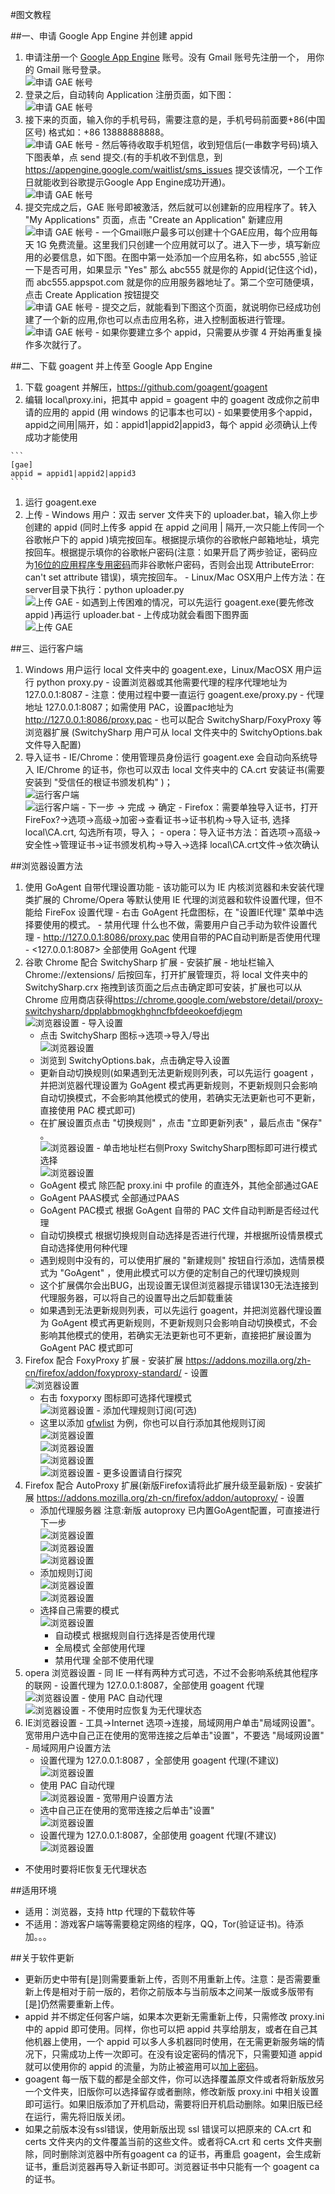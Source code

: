 #图文教程

##一、申请 Google App Engine 并创建 appid
  1. 申请注册一个 [Google App Engine](https://appengine.google.com) 账号。没有 Gmail 账号先注册一个， 用你的 Gmail 账号登录。  
    ![申请 GAE 帐号](https://github.com/pobizhe/goagent/raw/master/wiki/InstallGuideImages/786e2887tw1e4thu7y0pgj20hs0atgn9.jpg)
  1. 登录之后，自动转向 Application 注册页面，如下图：  
    ![申请 GAE 帐号](https://github.com/pobizhe/goagent/raw/master/wiki/InstallGuideImages/786e2887tw1e4thu8o1tuj20hs067mxn.jpg)
  1. 接下来的页面，输入你的手机号码，需要注意的是，手机号码前面要+86(中国区号) 格式如：+86 13888888888。  
    ![申请 GAE 帐号](https://github.com/pobizhe/goagent/raw/master/wiki/InstallGuideImages/786e2887tw1e4thubjc3yj20hs07dmxw.jpg)
    - 然后等待收取手机短信，收到短信后(一串数字号码)填入下图表单，点 send 提交.(有的手机收不到信息，到<https://appengine.google.com/waitlist/sms_issues> 提交该情况，一个工作日就能收到谷歌提示Google App Engine成功开通)。  
    ![申请 GAE 帐号](https://github.com/pobizhe/goagent/raw/master/wiki/InstallGuideImages/786e2887tw1e4thucmsi5j20hc0743z5.jpg)
  1. 提交完成之后，GAE 账号即被激活，然后就可以创建新的应用程序了。转入 "My Applications" 页面，点击 "Create an Application" 新建应用  
    ![申请 GAE 帐号](https://github.com/pobizhe/goagent/raw/master/wiki/InstallGuideImages/786e2887tw1e4thug3zu2j20hs07tzku.jpg)
    - 一个Gmail账户最多可以创建十个GAE应用，每个应用每天 1G 免费流量。这里我们只创建一个应用就可以了。进入下一步，填写新应用的必要信息，如下图。在图中第一处添加一个应用名称，如 abc555 ,验证一下是否可用，如果显示 "Yes" 那么 abc555 就是你的 Appid(记住这个id)，而 abc555.appspot.com 就是你的应用服务器地址了。第二个空可随便填，点击 Create Application 按钮提交  
    ![申请 GAE 帐号](https://github.com/pobizhe/goagent/raw/master/wiki/InstallGuideImages/786e2887tw1e2s3t7k4v9j.jpg)
    - 提交之后，就能看到下图这个页面，就说明你已经成功创建了一个新的应用,你也可以点击应用名称，进入控制面板进行管理。  
    ![申请 GAE 帐号](https://github.com/pobizhe/goagent/raw/master/wiki/InstallGuideImages/786e2887tw1e4thubz37cj20go049t8w.jpg)
    - 如果你要建立多个 appid，只需要从步骤 4 开始再重复操作多次就行了。

##二、下载 goagent 并上传至 Google App Engine
  1. 下载 goagent 并解压，<https://github.com/goagent/goagent>
  1. 编辑 local\proxy.ini，把其中 appid = goagent 中的 goagent 改成你之前申请的应用的 appid (用 windows 的记事本也可以)
    - 如果要使用多个appid，appid之间用|隔开，如：appid1|appid2|appid3，每个 appid 必须确认上传成功才能使用

    ```
    [gae]
    appid = appid1|appid2|appid3
    ```

  1. 运行 goagent.exe
  1. 上传
    - Windows 用户：双击 server 文件夹下的 uploader.bat，输入你上步创建的 appid (同时上传多 appid 在 appid 之间用 | 隔开,一次只能上传同一个谷歌帐户下的 appid )填完按回车。根据提示填你的谷歌帐户邮箱地址，填完按回车。根据提示填你的谷歌帐户密码(注意：如果开启了两步验证，密码应为[16位的应用程序专用密码](https://accounts.google.com/b/0/IssuedAuthSubTokens)而非谷歌帐户密码，否则会出现 AttributeError: can't set attribute 错误)，填完按回车。
    - Linux/Mac OSX用户上传方法：在server目录下执行：python uploader.py  
    ![上传 GAE](https://github.com/pobizhe/goagent/raw/master/wiki/InstallGuideImages/786e2887jw9e7n5u3iijqj20iq0c8q6b.jpg)
    - 如遇到上传困难的情况，可以先运行 goagent.exe(要先修改 appid )再运行 uploader.bat
    - 上传成功就会看图下图界面  
    ![上传 GAE](https://github.com/pobizhe/goagent/raw/master/wiki/InstallGuideImages/786e2887jw1e3bnmhap9wj.jpg_uploaded.png)


##三、运行客户端
  1. Windows 用户运行 local 文件夹中的 goagent.exe，Linux/MacOSX 用户运行 python proxy.py
    - 设置浏览器或其他需要代理的程序代理地址为 127.0.0.1:8087
    - 注意：使用过程中要一直运行 goagent.exe/proxy.py
    - 代理地址 127.0.0.1:8087；如需使用 PAC，设置pac地址为 <http://127.0.0.1:8086/proxy.pac>
    - 也可以配合 SwitchySharp/FoxyProxy 等浏览器扩展 (SwitchySharp 用户可从 local 文件夹中的 SwitchyOptions.bak 文件导入配置)
  1. 导入证书
    - IE/Chrome：使用管理员身份运行 goagent.exe 会自动向系统导入 IE/Chrome 的证书，你也可以双击 local 文件夹中的 CA.crt 安装证书(需要安装到 "受信任的根证书颁发机构" )；  
    ![运行客户端](https://github.com/pobizhe/goagent/raw/master/wiki/InstallGuideImages/786e2887jw1e6mc176ngnj20bn0dit9l.jpg)  
    ![运行客户端](https://github.com/pobizhe/goagent/raw/master/wiki/InstallGuideImages/786e2887jw1e6mc184ah3j20e00e6wg1.jpg)
    - 下一步 -> 完成 -> 确定
    - Firefox：需要单独导入证书，打开FireFox?->选项->高级->加密->查看证书->证书机构->导入证书, 选择 local\CA.crt, 勾选所有项，导入；
    - opera：导入证书方法：首选项→高级→安全性→管理证书→证书颁发机构->导入->选择 local\CA.crt文件->依次确认

##浏览器设置方法
  1. 使用 GoAgent 自带代理设置功能
    - 该功能可以为 IE 内核浏览器和未安装代理类扩展的 Chrome/Opera 等默认使用 IE 代理的浏览器和软件设置代理，但不能给 FireFox 设置代理
    - 右击 GoAgent 托盘图标，在 "设置IE代理" 菜单中选择要使用的模式。
    - 禁用代理 什么也不做，需要用户自己手动为软件设置代理
    - <http://127.0.0.1:8086/proxy.pac> 使用自带的PAC自动判断是否使用代理
    - <127.0.0.1:8087> 全部使用 GoAgent 代理
  1. 谷歌 Chrome 配合 SwitchySharp 扩展
    - 安装扩展
    - 地址栏输入 Chrome://extensions/ 后按回车，打开扩展管理页，将 local 文件夹中的 SwitchySharp.crx 拖拽到该页面之后点击确定即可安装，扩展也可以从 Chrome 应用商店获得<https://chrome.google.com/webstore/detail/proxy-switchysharp/dpplabbmogkhghncfbfdeeokoefdjegm>  
    ![浏览器设置](https://github.com/pobizhe/goagent/raw/master/wiki/InstallGuideImages/786e2887tw1e3hhmzjy1zj.jpg_install_Proxy_Switchy_Sharp.png)
    - 导入设置
      - 点击 SwitchySharp 图标->选项->导入/导出  
      ![浏览器设置](https://github.com/pobizhe/goagent/raw/master/wiki/InstallGuideImages/786e2887jw1e2s44kpzqyj.jpg_bak.png)
      - 浏览到 SwitchyOptions.bak，点击确定导入设置
      - 更新自动切换规则(如果遇到无法更新规则列表，可以先运行 goagent ，并把浏览器代理设置为 GoAgent 模式再更新规则，不更新规则只会影响自动切换模式，不会影响其他模式的使用，若确实无法更新也可不更新，直接使用 PAC 模式即可)
      - 在扩展设置页点击 "切换规则" ，点击 "立即更新列表" ，最后点击 "保存" 。  
      ![浏览器设置](https://github.com/pobizhe/goagent/raw/master/wiki/InstallGuideImages/786e2887tw1e2s3tcf8lij.jpg_getrules.png)
    - 单击地址栏右侧Proxy  SwitchySharp图标即可进行模式选择  
      ![浏览器设置](https://github.com/pobizhe/goagent/raw/master/wiki/InstallGuideImages/786e2887tw1e2s3t6x2ivj.jpg_changemode.png)
      - GoAgent 模式  除匹配 proxy.ini 中 profile 的直连外，其他全部通过GAE
      - GoAgent PAAS模式 全部通过PAAS
      - GoAgent PAC模式 根据 GoAgent 自带的 PAC 文件自动判断是否经过代理
      - 自动切换模式 根据切换规则自动选择是否进行代理，并根据所设情景模式自动选择使用何种代理
      - 遇到规则中没有的，可以使用扩展的 "新建规则" 按钮自行添加，选情景模式为 "GoAgent" ，使用此模式可以方便的定制自己的代理切换规则
      - 这个扩展偶尔会出BUG，出现设置无误但浏览器提示错误130无法连接到代理服务器，可以将自己的设置导出之后卸载重装
      - 如果遇到无法更新规则列表，可以先运行 goagent，并把浏览器代理设置为 GoAgent 模式再更新规则，不更新规则只会影响自动切换模式，不会影响其他模式的使用，若确实无法更新也可不更新，直接把扩展设置为 GoAgent PAC 模式即可
  1. Firefox 配合 FoxyProxy 扩展
    - 安装扩展 <https://addons.mozilla.org/zh-cn/firefox/addon/foxyproxy-standard/>
    - 设置  
    ![浏览器设置](https://github.com/pobizhe/goagent/raw/master/wiki/InstallGuideImages/786e2887tw1e2s3t8whfdj.jpg_foxyproxy.png)
      - 右击 foxyporxy 图标即可选择代理模式  
    ![浏览器设置](https://github.com/pobizhe/goagent/raw/master/wiki/InstallGuideImages/786e2887tw1e2s3taih9wj.jpg_foxyproxy1.png)
    - 添加代理规则订阅(可选)
      - 这里以添加 [gfwlist](http://autoproxy-gfwlist.googlecode.com/svn/trunk/gfwlist.txt) 为例，你也可以自行添加其他规则订阅  
      ![浏览器设置](https://github.com/pobizhe/goagent/raw/master/wiki/InstallGuideImages/786e2887jw1e3f79aksi6j.jpg)  
      ![浏览器设置](https://github.com/pobizhe/goagent/raw/master/wiki/InstallGuideImages/786e2887jw1e3f7955znpj.jpg)  
      ![浏览器设置](https://github.com/pobizhe/goagent/raw/master/wiki/InstallGuideImages/786e2887jw1e3f797nabpj.jpg)  
      ![浏览器设置](https://github.com/pobizhe/goagent/raw/master/wiki/InstallGuideImages/786e2887jw1e3f79bigcuj.jpg)
    - 更多设置请自行探究
  1. Firefox 配合 AutoProxy 扩展(新版Firefox请将此扩展升级至最新版)
    - 安装扩展 <https://addons.mozilla.org/zh-cn/firefox/addon/autoproxy/>
    - 设置
      - 添加代理服务器 注意:新版 autoproxy 已内置GoAgent配置，可直接进行下一步  
      ![浏览器设置](https://github.com/pobizhe/goagent/raw/master/wiki/InstallGuideImages/786e2887tw1e2s3t49g0ej.jpg_autoproxyfirst.png)  
      ![浏览器设置](https://github.com/pobizhe/goagent/raw/master/wiki/InstallGuideImages/786e2887tw1e2s3t08ft0j.jpg_autoproxy1.png)  
      ![浏览器设置](https://github.com/pobizhe/goagent/raw/master/wiki/InstallGuideImages/786e2887tw1e2s3t0sibvj.jpg_autoproxy2.png)
      - 添加规则订阅  
      ![浏览器设置](https://github.com/pobizhe/goagent/raw/master/wiki/InstallGuideImages/786e2887tw1e2s3t241zej.jpg_autoproxyaddrules1.png)  
      ![浏览器设置](https://github.com/pobizhe/goagent/raw/master/wiki/InstallGuideImages/786e2887tw1e2s3t380m4j.jpg_autoproxyaddrules2.png)
      - 选择自己需要的模式  
      ![浏览器设置](https://github.com/pobizhe/goagent/raw/master/wiki/InstallGuideImages/786e2887tw1e2s3szej8sj.jpg_autoproxy.png)
        - 自动模式   根据规则自行选择是否使用代理
        - 全局模式   全部使用代理
        - 禁用代理   全部不使用代理
  1. opera 浏览器设置
    - 同 IE 一样有两种方式可选，不过不会影响系统其他程序的联网
    - 设置代理为 127.0.0.1:8087，全部使用 goagent 代理  
    ![浏览器设置](https://github.com/pobizhe/goagent/raw/master/wiki/InstallGuideImages/786e2887tw1e2s3tl5ww7j.jpg_opera1.png)
    - 使用 PAC 自动代理  
    ![浏览器设置](https://github.com/pobizhe/goagent/raw/master/wiki/InstallGuideImages/786e2887tw1e2s3tlvyqmj.jpg_opera-pac.png)
    - 不使用时应恢复为无代理状态
  1. IE浏览器设置
    - 工具->Internet 选项->连接，局域网用户单击"局域网设置"。宽带用户选中自己正在使用的宽带连接之后单击"设置"，不要选 "局域网设置"
    - 局域网用户设置方法
      - 设置代理为 127.0.0.1:8087 ，全部使用 goagent 代理(不建议)  
      ![浏览器设置](https://github.com/pobizhe/goagent/raw/master/wiki/InstallGuideImages/786e2887jw1e3ewkxcosfj.jpg_ie1.png)
      - 使用 PAC 自动代理  
      ![浏览器设置](https://github.com/pobizhe/goagent/raw/master/wiki/InstallGuideImages/786e2887jw1e3ewkyd12nj.jpg_ie2.png)
    - 宽带用户设置方法
      - 选中自己正在使用的宽带连接之后单击"设置"  
        ![浏览器设置](https://github.com/pobizhe/goagent/raw/master/wiki/InstallGuideImages/786e2887jw1e6fvndhycoj20al04zmxg.jpg)
      - 设置代理为 127.0.0.1:8087，全部使用 goagent 代理(不建议)  
        ![浏览器设置](https://github.com/pobizhe/goagent/raw/master/wiki/InstallGuideImages/786e2887jw1e6fvnd4bicj20c5088my2.jpg)
   - 不使用时要将IE恢复无代理状态


##适用环境
  - 适用：浏览器，支持 http 代理的下载软件等
  - 不适用：游戏客户端等需要稳定网络的程序，QQ，Tor(验证证书)。待添加。。。

##关于软件更新
  - 更新历史中带有[是]则需要重新上传，否则不用重新上传。注意：是否需要重新上传是相对于前一版的，若你之前版本与当前版本之间某一版或多版带有[是]仍然需要重新上传。
  - appid 并不绑定任何客户端，如果本次更新无需重新上传，只需修改 proxy.ini 中的 appid 即可使用。同样，你也可以把 appid 共享给朋友，或者在自己其他机器上使用，一个 appid 可以多人多机器同时使用，在无需更新服务端的情况下，只需成功上传一次即可。在没有设定密码的情况下，只需要知道 appid 就可以使用你的 appid 的流量，为防止被盗用可以[加上密码](https://goagent.github.io/?/wiki/SetPassword.md)。
  - goagent 每一版下载的都是全部文件，你可以选择覆盖原文件或者将新版放另一个文件夹，旧版你可以选择留存或者删除，修改新版 proxy.ini 中相关设置即可运行。如果旧版添加了开机启动，需要将旧开机启动删除。如果旧版已经在运行，需先将旧版关闭。
  - 如果之前版本没有ssl错误，使用新版出现 ssl 错误可以把原来的 CA.crt 和 certs 文件夹内的文件覆盖当前的这些文件。或者将CA.crt 和 certs 文件夹删除，同时删除浏览器中所有goagent ca 的证书，再重启 goagent，会生成新证书，重启浏览器再导入新证书即可。浏览器证书中只能有一个 goagent ca 的证书。
